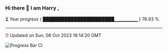 ### Hi there 👋 I am Harry , 

⏳ Year progress { ███████████████████████▁▁▁▁▁▁▁ } 76.93 %

---

⏰ Updated on Sun, 08 Oct 2023 19:14:20 GMT

![Progress Bar CI](https://github.com/duykhang68/duykhang68/workflows/Progress%20Bar%20CI/badge.svg)
